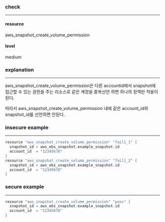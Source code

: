 ### check

---

#### resource
aws_snapshot_create_volume_permission

#### level
medium

### explanation

---

aws_snapshot_create_volume_permission은 다른 accountid에서 snapshot에 접근할 수 있는 권한을 주는 리소스로 같은 계정을 중복선언 하면 하나의 정책만 적용이 된다. <br />

따라서 aws_snapshot_create_volume_permission 내에 같은 account_id와 snapshot_id를 선언하면 안된다.

### insecure example

---

```go
resource "aws_snapshot_create_volume_permission" "fail1_1" {
  snapshot_id = aws_ebs_snapshot.example_snapshot.id
  account_id  = "12345678"
}
resource "aws_snapshot_create_volume_permission" "fail1_2" {
  snapshot_id = aws_ebs_snapshot.example_snapshot.id
  account_id  = "12345678"
}
```


### secure example

---

```go
resource "aws_snapshot_create_volume_permission" "pass" {
  snapshot_id = aws_ebs_snapshot.example_snapshot.id
  account_id  = "12345678"
}

```

